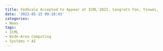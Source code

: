 ```yaml
---
title: FedScale Accepted to Appear at ICML'2022. Congrats Fan, Yinwei, Sanjay, Jiachen, and Xiangfeng!
date: '2022-05-15 09:18:43'
categories:
- News
tags:
- ICML
- Wide-Area Computing
- Systems + AI
---
```


